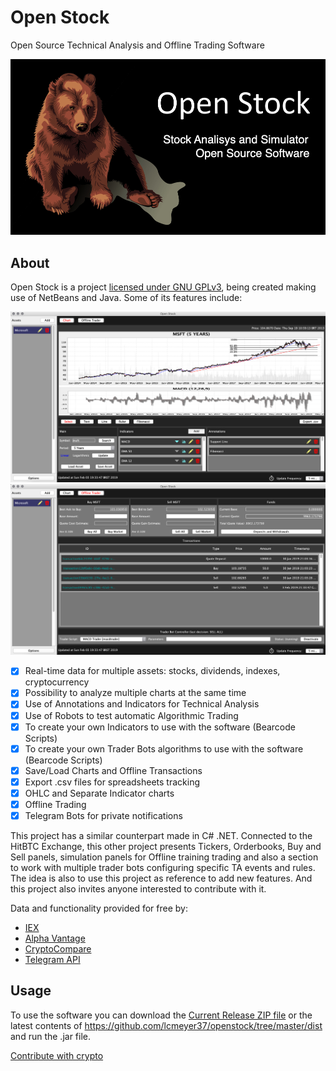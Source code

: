 # Open Stock
Open Source Technical Analysis and Offline Trading Software

![Bear Logo](sblogo.png)

## About
Open Stock is a project [licensed under GNU GPLv3](https://github.com/lcmeyer37/openstock/blob/master/LICENSE), being created making use of NetBeans and Java. Some of its features include:

![Chart](example1.png)
![Offline Trader](example2.png)

- [x] Real-time data for multiple assets: stocks, dividends, indexes, cryptocurrency
- [x] Possibility to analyze multiple charts at the same time
- [x] Use of Annotations and Indicators for Technical Analysis
- [x] Use of Robots to test automatic Algorithmic Trading 
- [x] To create your own Indicators to use with the software (Bearcode Scripts)
- [x] To create your own Trader Bots algorithms to use with the software (Bearcode Scripts)
- [x] Save/Load Charts and Offline Transactions
- [x] Export .csv files for spreadsheets tracking
- [x] OHLC and Separate Indicator charts
- [x] Offline Trading
- [x] Telegram Bots for private notifications

This project has a similar counterpart made in C# .NET. Connected to the HitBTC Exchange, this other project presents Tickers, Orderbooks, Buy and Sell panels, simulation panels for Offline training trading and also a section to work with multiple trader bots configuring specific TA events and rules. The idea is also to use this project as reference to add new features. And this project also invites anyone interested to contribute with it.

Data and functionality provided for free by:
* [IEX](https://iextrading.com/api-exhibit-a/)
* [Alpha Vantage](https://www.alphavantage.co/terms_of_service/)
* [CryptoCompare](https://www.cryptocompare.com/api-licence-agreement/)
* [Telegram API](https://core.telegram.org/api/terms)

## Usage
To use the software you can download the [Current Release ZIP file](https://github.com/lcmeyer37/openstock/releases) or the latest contents of https://github.com/lcmeyer37/openstock/tree/master/dist and run the .jar file.

[Contribute with crypto](https://commerce.coinbase.com/checkout/4f5a0777-1d17-4a96-90e6-9a2d6046a08b)
